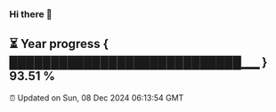 ### Hi there 👋
⏳ Year progress { ████████████████████████████▁▁ } 93.51 %
---
⏰ Updated on Sun, 08 Dec 2024 06:13:54 GMT

